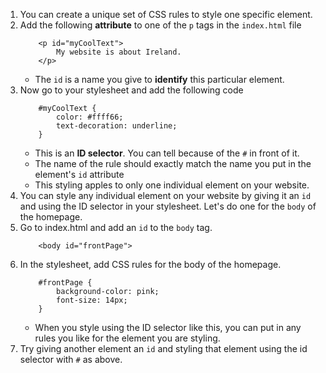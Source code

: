 1. You can create a unique set of CSS rules to style one specific element.
2. Add the following **attribute** to one of the `p` tags in the `index.html` file
    ```
        <p id="myCoolText">
            My website is about Ireland.
        </p> 
    ```
    * The `id` is a name you give to **identify** this particular element.
3. Now go to your stylesheet and add the following code
    ```
        #myCoolText {
            color: #ffff66;
            text-decoration: underline;
        }
    ```
    * This is an **ID selector**. You can tell because of the `#` in front of it.
    * The name of the rule should exactly match the name you put in the element's `id` attribute
    * This styling apples to only one individual element on your website.
4. You can style any individual element on your website by giving it an `id` and using the ID selector in your stylesheet. Let's do one for the `body` of the homepage.
5. Go to index.html and add an `id` to the `body` tag.
    ```
        <body id="frontPage">
    ```
6. In the stylesheet, add CSS rules for the body of the homepage.
    ```
        #frontPage {
            background-color: pink;
            font-size: 14px;
        }
    ```
    * When you style using the ID selector like this, you can put in any rules you like for the element you are styling.
4. Try giving another element an `id` and styling that element using the id selector with `#` as above.